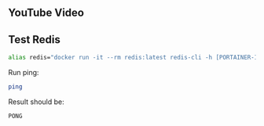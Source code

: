 ## YouTube Video

## Test Redis

```bash
alias redis="docker run -it --rm redis:latest redis-cli -h [PORTAINER-IP] -p 6379 -a password"
```

Run ping:

```bash
ping
```

Result should be:

```bash
PONG
```
